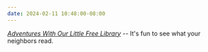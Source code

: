 ```yaml
---
date: 2024-02-11 10:48:00-08:00
---
```


[*Adventures With Our Little Free Library*](https://multoghost.wordpress.com/2024/02/11/adventures-with-our-little-free-library/) -- It's fun to see what your neighbors read.
